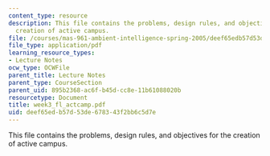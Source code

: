 ```yaml
---
content_type: resource
description: This file contains the problems, design rules, and objectives for the
  creation of active campus.
file: /courses/mas-961-ambient-intelligence-spring-2005/deef65edb57d53de678343f2bb6c5d7e_week3_fl_actcamp.pdf
file_type: application/pdf
learning_resource_types:
- Lecture Notes
ocw_type: OCWFile
parent_title: Lecture Notes
parent_type: CourseSection
parent_uid: 895b2368-ac6f-b45d-cc8e-11b61088020b
resourcetype: Document
title: week3_fl_actcamp.pdf
uid: deef65ed-b57d-53de-6783-43f2bb6c5d7e
---
```

This file contains the problems, design rules, and objectives for the creation of active campus.

